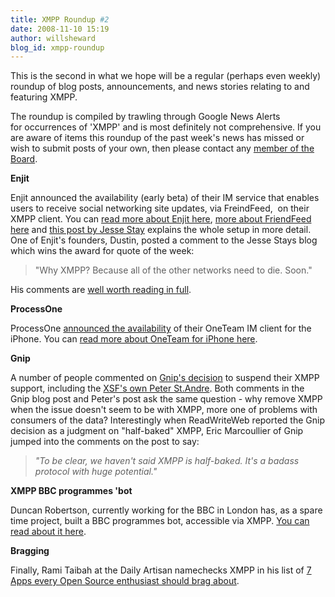 ```yaml
---
title: XMPP Roundup #2
date: 2008-11-10 15:19
author: willsheward
blog_id: xmpp-roundup
---
```


This is the second in what we hope will be a regular (perhaps even weekly) roundup of blog posts, announcements, and news stories relating to and featuring XMPP.

The roundup is compiled by trawling through Google News Alerts for occurrences of 'XMPP' and is most definitely not comprehensive. If you are aware of items this roundup of the past week's news has missed or wish to submit posts of your own, then please contact any [member of the Board](http://xmpp.org/xsf/board/).

**Enjit**

Enjit announced the availability (early beta) of their IM service that enables users to receive social networking site updates, via FreindFeed,  on their XMPP client. You can [read more about Enjit here](http://www.enjit.com/), [more about FriendFeed here](http://friendfeed.com/) and [this post by Jesse Stay](http://louisgray.disqus.com/louisgraycom_friendfeed_and_enjit_open_up_the_firehose_to_the_entire_social_web/trackback/) explains the whole setup in more detail. One of Enjit's founders, Dustin, posted a comment to the Jesse Stays blog which wins the award for quote of the week:

> "Why XMPP? Because all of the other networks need to die. Soon."

His comments are [well worth reading in full](http://www.louisgray.com/live/2008/11/friendfeed-and-enjit-open-up-firehose.html#comment-3556830).

**ProcessOne**

ProcessOne [announced the availability](http://www.mobileeurope.co.uk/news_wire/114255/ProcessOne_launches_'first'_business-class_instant_messaging_client_for_iPhone.html) of their OneTeam IM client for the iPhone. You can [read more about OneTeam for iPhone here](http://www.process-one.net/en/solutions/oneteam_iphone/).

**Gnip**

A number of people commented on [Gnip's decision](http://blog.gnipcentral.com/2008/11/03/winding-down-xmpp-for-now/) to suspend their XMPP support, including the [XSF's own Peter St.Andre](https://stpeter.im/?p=2351). Both comments in the Gnip blog post and Peter's post ask the same question - why remove XMPP when the issue doesn't seem to be with XMPP, more one of problems with consumers of the data? Interestingly when ReadWriteWeb reported the Gnip decision as a judgment on "half-baked" XMPP, Eric Marcoullier of Gnip jumped into the comments on the post to say:

> *"To be clear, we haven't said XMPP is half-baked. It's a badass 
> protocol with huge potential."*

**XMPP BBC programmes 'bot**

Duncan Robertson, currently working for the BBC in London has, as a spare time project, built a BBC programmes bot, accessible via XMPP. [You can read about it here](http://whomwah.com/2008/11/02/bbc-programmes-via-instant-messenger/).

**Bragging**

Finally, Rami Taibah at the Daily Artisan namechecks XMPP in his list of [7 Apps every Open Source enthusiast should brag about](http://www.dailyartisan.com/news/7-apps-every-open-source-enthusiast-should-brag-about/).
